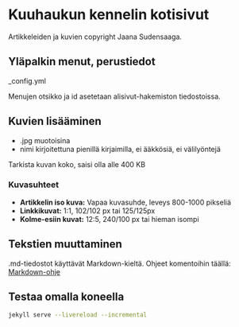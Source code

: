 # Kuuhaukun kennelin kotisivut
Artikkeleiden ja kuvien copyright Jaana Sudensaaga.


## Yläpalkin menut, perustiedot

_config.yml

Menujen otsikko ja id asetetaan alisivut-hakemiston tiedostoissa.


## Kuvien lisääminen

* .jpg muotoisina
* nimi kirjoitettuna pienillä kirjaimilla, ei ääkkösiä, ei välilyöntejä

Tarkista kuvan koko, saisi olla alle 400 KB

### Kuvasuhteet

* **Artikkelin iso kuva:** Vapaa kuvasuhde, leveys 800-1000 pikseliä
* **Linkkikuvat:** 1:1, 102/102 px tai 125/125px
* **Kolme-esiin kuvat:** 12:5, 240/100 px tai hieman isompi

## Tekstien muuttaminen

.md-tiedostot käyttävät Markdown-kieltä. Ohjeet komentoihin täällä:
[Markdown-ohje](https://github.com/akx/markdown-cheatsheet-fi/blob/master/Markdown-Ohje.md)

## Testaa omalla koneella

~~~bash
jekyll serve --livereload --incremental
~~~

